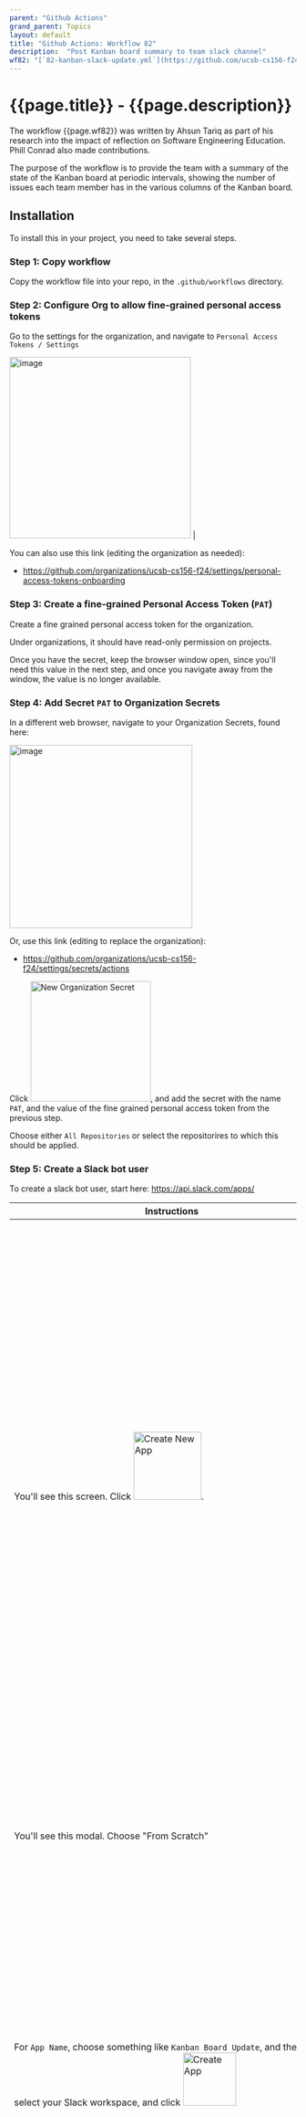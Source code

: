```yaml
---
parent: "Github Actions"
grand_parent: Topics
layout: default
title: "Github Actions: Workflow 82"
description:  "Post Kanban board summary to team slack channel"
wf82: "[`82-kanban-slack-update.yml`](https://github.com/ucsb-cs156-f24/team02-f24-00/blob/main/.github/workflows/82-kanban-slack-update.yml)"
---
```


# {{page.title}} - {{page.description}}

The workflow {{page.wf82}} was written by Ahsun Tariq as part of his research into the impact of reflection on Software Engineering Education.  Phill Conrad also made
contributions.

The purpose of the workflow is to provide the team with a summary of the state of the Kanban board at periodic intervals, showing the number of issues each team member has
in the various columns of the Kanban board.

## Installation

To install this in your project, you need to take several steps.

### Step 1: Copy workflow

Copy the workflow file into your repo, in the `.github/workflows` directory.

### Step 2: Configure Org to allow fine-grained personal access tokens



 Go to the settings for the organization, and navigate to `Personal Access Tokens / Settings` 
 
 <img width="318" alt="image" src="https://github.com/user-attachments/assets/00a40d78-b76e-4999-8340-11858d22c3ba"> |

You can also use this link (editing the organization as needed):
* <https://github.com/organizations/ucsb-cs156-f24/settings/personal-access-tokens-onboarding>

### Step 3: Create a fine-grained Personal Access Token (`PAT`)

Create a fine grained personal access token for the organization.

Under organizations, it should have read-only permission on projects.

Once you have the secret, keep the browser window open, since you'll need this value in the next step,
and once you navigate away from the window, the value is no longer available.

### Step 4: Add Secret `PAT` to Organization Secrets

In a different web browser, navigate to your Organization Secrets, found here:

<img width="321" alt="image" src="https://github.com/user-attachments/assets/2aadc91e-aca6-4233-94e9-59cf6e0001d0">

Or, use this link (editing to replace the organization): 
* <https://github.com/organizations/ucsb-cs156-f24/settings/secrets/actions>

Click <img width="211" alt="New Organization Secret" src="https://github.com/user-attachments/assets/812f9f43-3782-4a5a-8a58-d8769b86959b">, and add the secret with the name 
`PAT`, and the value of the fine grained personal access token from the previous step.

Choose either `All Repositories` or select the repositorires to which this should be applied.


### Step 5: Create a Slack bot user 

To create a slack bot user, start here: <https://api.slack.com/apps/>


| Instructions | Screenshot |
|--------------|------------|
| You'll see this screen.  Click <img width="119" alt="Create New App" src="https://github.com/user-attachments/assets/502347ac-0eb9-457f-a1ee-94ad35918446">. | <img width="862" alt="image" src="https://github.com/user-attachments/assets/99349b5a-e923-4420-b8a4-5747165a310d"> |
| You'll see this modal. Choose "From Scratch" | <img width="420" alt="image" src="https://github.com/user-attachments/assets/ee4cb932-ecc6-4908-96f4-55e450af8080"> |
| For `App Name`, choose something like `Kanban Board Update`, and then select your Slack workspace, and click <img width="93" alt="Create App" src="https://github.com/user-attachments/assets/a6ce6138-1030-45ac-8a05-d68bc8f51f05"> | <img width="405" alt="image" src="https://github.com/user-attachments/assets/37d80fbc-b295-47f5-97e9-796fb53e28ff"> |
| That will take you to this screen. You'll then need to scroll down to the heading `App Level Tokens` | <img width="772" alt="image" src="https://github.com/user-attachments/assets/0b4945f3-c765-4dba-883e-0a834894d211"> } |
| This is the section you want. Click <img width="178" alt="Generate Token and Scopes" src="https://github.com/user-attachments/assets/3c7af6b2-f6b6-40d4-a1f6-1569d81e21f5">
 | <img width="554" alt="image" src="https://github.com/user-attachments/assets/0866ac98-47a4-46a8-89f2-a10aa92cbbe3"> |
 | Fill in the name `github-token` and then click <img width="87" alt="Add Scope" src="https://github.com/user-attachments/assets/31ed23da-8bbf-46b7-b92e-75347486469d"> | <img width="414" alt="image" src="https://github.com/user-attachments/assets/e173f868-ad62-4230-8a9b-b4872cb75cdc"> |
| There will be a pop-up with suggestions for scopes.  The ones you want are these: <br />`connections:write, app_configurations:write`, so fill those in; you'll need to click the `Add Scope` button twice. | <img width="407" alt="image" src="https://github.com/user-attachments/assets/6157e8f1-a1e0-4b5a-8e97-4aa593cdc99b"> |
| When finished it should look like this. At that point, click <img width="83" alt="Generate" src="https://github.com/user-attachments/assets/2e0d4545-ce08-4b78-8616-29d28b81fa8a">
 | <img width="412" alt="image" src="https://github.com/user-attachments/assets/09f85903-256d-4f29-96e1-3105469f39e2"> |
| You'll then see a box like this the one shown here (I've redacted the token value). Keep this window open so that you can copy the token value; you'll need it at the next step. | <img width="417" alt="image" src="https://github.com/user-attachments/assets/eda107b7-f559-440b-a682-a26379a52f13"> |

### Step 6: Copy OAuth token to org secrets as `SLACK_BOT_USER_OAUTH_ACCESS_TOKEN`

In a different web browser, navigate to your Organization Secrets, found here:

<img width="321" alt="image" src="https://github.com/user-attachments/assets/2aadc91e-aca6-4233-94e9-59cf6e0001d0">

Or, use this link (editing to replace the organization): 
* <https://github.com/organizations/ucsb-cs156-f24/settings/secrets/actions>

Click <img width="211" alt="New Organization Secret" src="https://github.com/user-attachments/assets/812f9f43-3782-4a5a-8a58-d8769b86959b">, and add the secret with the name 
`SLACK_BOT_USER_OAUTH_ACCESS_TOKEN`, and the value of the OAuth token from Slack from the previous step.

Choose either `All Repositories` or select the repositorires to which this should be applied.

### Step 7: Update the TEAM_TO_CHANNEL environment variable with the mapping of team names to Slack channel IDs.

### Step 8: Update the ORG_NAME environment variable with your GitHub organization name.

### Step 9: Update the END_DATE environment variable with the end date for the workflow to stop running the workflow forever.

### Step 10: Update the COLUMNS environment variable with the column names in your project board.

### Step 11: Update the branch name in the on section to match the branch you want to trigger the workflow on.

### Step 12: Commit the changes to the main branch to trigger the workflow.

### Step 13. The workflow will run and post the Kanban board status to the Slack channel associated with the team name.
